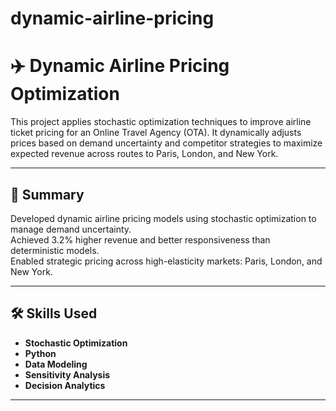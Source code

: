 # dynamic-airline-pricing
# ✈️ Dynamic Airline Pricing Optimization

This project applies stochastic optimization techniques to improve airline ticket pricing for an Online Travel Agency (OTA). It dynamically adjusts prices based on demand uncertainty and competitor strategies to maximize expected revenue across routes to Paris, London, and New York.

---

## 📌 Summary

Developed dynamic airline pricing models using stochastic optimization to manage demand uncertainty.  
Achieved 3.2% higher revenue and better responsiveness than deterministic models.  
Enabled strategic pricing across high-elasticity markets: Paris, London, and New York.

---

## 🛠️ Skills Used

- **Stochastic Optimization**
- **Python**
- **Data Modeling**
- **Sensitivity Analysis**
- **Decision Analytics**

---


